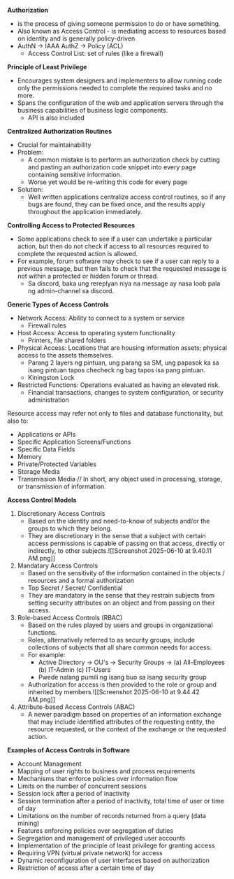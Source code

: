 
**Authorization**
- is the process of giving someone permission to do or have something.
- Also known as Access Control - is mediating access to resources based on identity and is generally policy-driven
- AuthN -> IAAA AuthZ -> Policy (ACL)
	- Access Control List: set of rules (like a firewall)

**Principle of Least Privilege**
- Encourages system designers and implementers to allow running code only the permissions needed to complete the required tasks and no more.
- Spans the configuration of the web and application servers through the business capabilities of business logic components.
	- API is also included

**Centralized Authorization Routines**
- Crucial for maintainability
- Problem:
	- A common mistake is to perform an authorization check by cutting and pasting an authorization code snippet into every page containing sensitive information.
	- Worse yet would be re-writing this code for every page
- Solution:
	- Well written applications centralize access control routines, so if any bugs are found, they can be fixed once, and the results apply throughout the application immediately.

**Controlling Access to Protected Resources**
- Some applications check to see if a user can undertake a particular action, but then do not check if access to all resources required to complete the requested action is allowed.
- For example, forum software may check to see if a user can reply to a previous message, but then fails to check that the requested message is not within a protected or hidden forum or thread.
	- Sa discord, baka ung rereplyan niya na message ay nasa loob pala ng admin-channel sa discord.

**Generic Types of Access Controls**
- Network Access: Ability to connect to a system or service
	- Firewall rules
- Host Access: Access to operating system functionality
	- Printers, file shared folders
- Physical Access: Locations that are housing information assets; physical access to the assets themselves.
	- Parang 2 layers ng pintuan, ung parang sa SM, ung papasok ka sa isang pintuan tapos checheck ng bag tapos isa pang pintuan.
	- Kiningston Lock
- Restricted Functions: Operations evaluated as having an elevated risk.
	- Financial transactions, changes to system configuration, or security administration

Resource access may refer not only to files and database functionality, but also to:
- Applications or APIs
- Specific Application Screens/Functions
- Specific Data Fields
- Memory
- Private/Protected Variables
- Storage Media
- Transmission Media
// In short, any object used in processing, storage, or transmission of information.

**Access Control Models**
1. Discretionary Access Controls
	- Based on the identity and need-to-know of subjects and/or the groups to which they belong.
	- They are discretionary in the sense that a subject with certain access permissions is capable of passing on that access, directly or indirectly, to other subjects.![[Screenshot 2025-06-10 at 9.40.11 AM.png]]
2. Mandatary Access Controls
	- Based on the sensitivity of the information contained in the objects / resources and a formal authorization
	- Top Secret / Secret/ Confidential 
	- They are mandatory in the sense that they restrain subjects from setting security attributes on an object and from passing on their access.
3. Role-based Access Controls (RBAC)
	- Based on the rules played by users and groups in organizational functions.
	- Roles, alternatively referred to as security groups, include collections of subjects that all share common needs for access.
	- For example:
		- Active Directory -> OU's -> Security Groups -> (a) All-Employees (b) IT-Admin (c) IT-Users
		- Pwede nalang pumili ng isang buo sa isang security group
	- Authorization for access is then provided to the role or group and inherited by members.![[Screenshot 2025-06-10 at 9.44.42 AM.png]]
4. Attribute-based Access Controls (ABAC)
	- A newer paradigm based on properties of an information exchange that may include identified attributes of the requesting entity, the resource requested, or the context of the exchange or the requested action.

**Examples of Access Controls in Software**
- Account Management
- Mapping of user rights to business and process requirements
- Mechanisms that enforce policies over information flow
- Limits on the number of concurrent sessions
- Session lock after a period of inactivity
- Session termination after a period of inactivity, total time of user or time of day
- Limitations on the number of records returned from a query (data mining)
- Features enforcing policies over segregation of duties
- Segregation and management of privileged user accounts
- Implementation of the principle of least privilege for granting access
- Requiring VPN (virtual private network) for access
- Dynamic reconfiguration of user interfaces based on authorization
- Restriction of access after a certain time of day

